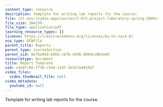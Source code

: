 ```yaml
---
content_type: resource
description: Template for writing lab reports for the course.
file: /ol-ocw-studio-app/courses/2-672-project-laboratory-spring-2009/cda4fc66ff30c54921d73e257e4810d7_template.pdf
file_size: 304159
file_type: application/pdf
learning_resource_types: []
license: https://creativecommons.org/licenses/by-nc-sa/4.0/
ocw_type: OCWFile
parent_title: Reports
parent_type: CourseSection
parent_uid: 0efba94d-64b2-cbfb-4346-0684ec064a4d
resourcetype: Document
title: Report Template
uid: cda4fc66-ff30-c549-21d7-3e257e4810d7
video_files:
  video_thumbnail_file: null
video_metadata:
  youtube_id: null
---
```

Template for writing lab reports for the course.